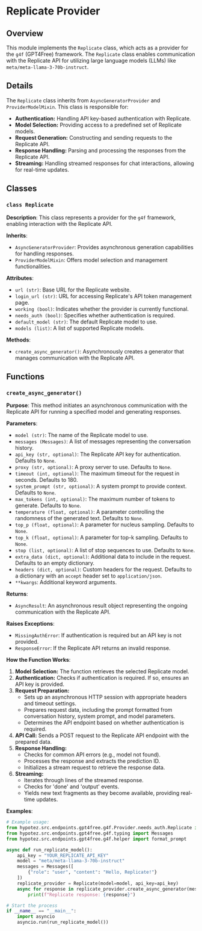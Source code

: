 # Replicate Provider

## Overview

This module implements the `Replicate` class, which acts as a provider for the `g4f` (GPT4Free) framework. The `Replicate` class enables communication with the Replicate API for utilizing large language models (LLMs) like `meta/meta-llama-3-70b-instruct`. 

## Details

The `Replicate` class inherits from `AsyncGeneratorProvider` and `ProviderModelMixin`. This class is responsible for:

- **Authentication:** Handling API key-based authentication with Replicate.
- **Model Selection:** Providing access to a predefined set of Replicate models.
- **Request Generation:** Constructing and sending requests to the Replicate API.
- **Response Handling:** Parsing and processing the responses from the Replicate API.
- **Streaming:** Handling streamed responses for chat interactions, allowing for real-time updates.

## Classes

### `class Replicate`

**Description**: This class represents a provider for the `g4f` framework, enabling interaction with the Replicate API. 

**Inherits**: 
- `AsyncGeneratorProvider`:  Provides asynchronous generation capabilities for handling responses.
- `ProviderModelMixin`:  Offers model selection and management functionalities.

**Attributes**:
- `url (str)`: Base URL for the Replicate website.
- `login_url (str)`: URL for accessing Replicate's API token management page.
- `working (bool)`:  Indicates whether the provider is currently functional.
- `needs_auth (bool)`:  Specifies whether authentication is required.
- `default_model (str)`:  The default Replicate model to use.
- `models (list)`:  A list of supported Replicate models.

**Methods**:
- `create_async_generator()`:  Asynchronously creates a generator that manages communication with the Replicate API.

## Functions

### `create_async_generator()`

**Purpose**: This method initiates an asynchronous communication with the Replicate API for running a specified model and generating responses.

**Parameters**:
- `model (str)`:  The name of the Replicate model to use.
- `messages (Messages)`:  A list of messages representing the conversation history.
- `api_key (str, optional)`:  The Replicate API key for authentication. Defaults to `None`.
- `proxy (str, optional)`:  A proxy server to use. Defaults to `None`.
- `timeout (int, optional)`:  The maximum timeout for the request in seconds. Defaults to 180.
- `system_prompt (str, optional)`:  A system prompt to provide context. Defaults to `None`.
- `max_tokens (int, optional)`:  The maximum number of tokens to generate. Defaults to `None`.
- `temperature (float, optional)`:  A parameter controlling the randomness of the generated text. Defaults to `None`.
- `top_p (float, optional)`:  A parameter for nucleus sampling. Defaults to `None`.
- `top_k (float, optional)`:  A parameter for top-k sampling. Defaults to `None`.
- `stop (list, optional)`:  A list of stop sequences to use. Defaults to `None`.
- `extra_data (dict, optional)`:  Additional data to include in the request. Defaults to an empty dictionary.
- `headers (dict, optional)`:  Custom headers for the request. Defaults to a dictionary with an `accept` header set to `application/json`.
- `**kwargs`:  Additional keyword arguments.

**Returns**:
- `AsyncResult`:  An asynchronous result object representing the ongoing communication with the Replicate API.

**Raises Exceptions**:
- `MissingAuthError`: If authentication is required but an API key is not provided.
- `ResponseError`:  If the Replicate API returns an invalid response.

**How the Function Works**:
1. **Model Selection:** The function retrieves the selected Replicate model.
2. **Authentication:** Checks if authentication is required. If so, ensures an API key is provided.
3. **Request Preparation:**
    - Sets up an asynchronous HTTP session with appropriate headers and timeout settings.
    - Prepares request data, including the prompt formatted from conversation history, system prompt, and model parameters.
    - Determines the API endpoint based on whether authentication is required.
4. **API Call:** Sends a POST request to the Replicate API endpoint with the prepared data.
5. **Response Handling:**
    - Checks for common API errors (e.g., model not found).
    - Processes the response and extracts the prediction ID.
    - Initializes a stream request to retrieve the response data.
6. **Streaming:**
    - Iterates through lines of the streamed response.
    - Checks for 'done' and 'output' events.
    - Yields new text fragments as they become available, providing real-time updates.

**Examples**:
```python
# Example usage:
from hypotez.src.endpoints.gpt4free.g4f.Provider.needs_auth.Replicate import Replicate
from hypotez.src.endpoints.gpt4free.g4f.typing import Messages
from hypotez.src.endpoints.gpt4free.g4f.helper import format_prompt

async def run_replicate_model():
    api_key = "YOUR_REPLICATE_API_KEY"
    model = "meta/meta-llama-3-70b-instruct"
    messages = Messages([
        {"role": "user", "content": "Hello, Replicate!"}
    ])
    replicate_provider = Replicate(model=model, api_key=api_key)
    async for response in replicate_provider.create_async_generator(messages=messages):
        print(f"Replicate response: {response}")

# Start the process
if __name__ == "__main__":
    import asyncio
    asyncio.run(run_replicate_model())
```